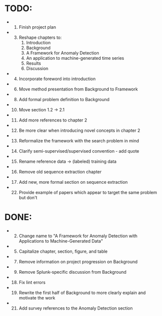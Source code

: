 TODO:
=====
- 1. Finish project plan
- 3. Reshape chapters to:
     1. Introduction
     2. Background
     3. A Framework for Anomaly Detection
     4. An application to machine-generated time series
     5. Results
     6. Discussion
- 4. Incorporate foreword into introduction
- 6. Move method presentation from Background to Framework
- 8. Add formal problem definition to Background
- 10. Move section 1.2 -> 2.1
- 11. Add more references to chapter 2
- 12. Be more clear when introducing novel concepts in chapter 2
- 13. Reformalize the framework with the search problem in mind
- 14. Clarify semi-supervised/supervised convention - add quote
- 15. Rename reference data -> (labeled) training data
- 16. Remove old sequence extraction chapter
- 17. Add new, more formal section on sequence extraction
- 22. Provide example of papers which appear to target the same problem but don't

DONE:
=====
- 2. Change name to "A Framework for Anomaly Detection with Applications to Machine-Generated Data"
- 5. Capitalize chapter, section, figure, and table
- 7. Remove information on project progression on Background
- 9. Remove Splunk-specific discussion from Background
- 18. Fix lint errors
- 19. Rewrite the first half of Background to more clearly explain and motivate the work
- 21. Add survey references to the Anomaly Detection section
